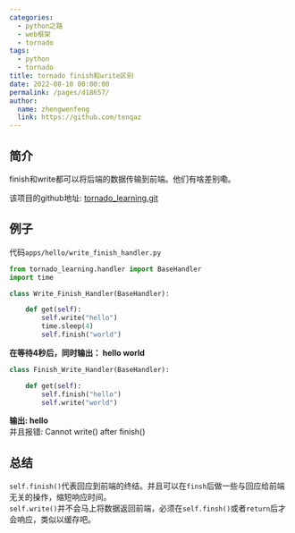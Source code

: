 ```yaml
---
categories: 
  - python之路
  - web框架
  - tornado
tags: 
  - python
  - tornado
title: tornado finish和write区别
date: 2022-08-10 00:00:00
permalink: /pages/d18657/
author: 
  name: zhengwenfeng
  link: https://github.com/tenqaz
---
```




## 简介

finish和write都可以将后端的数据传输到前端。他们有啥差别嘞。

该项目的github地址: [tornado_learning.git](https://github.com/tenqaz/tornado_learning)

## 例子

代码`apps/hello/write_finish_handler.py`

```python
from tornado_learning.handler import BaseHandler
import time

class Write_Finish_Handler(BaseHandler):

    def get(self):
        self.write("hello")
        time.sleep(4)
        self.finish("world")
```

**在等待4秒后，同时输出： hello world**

```python
class Finish_Write_Handler(BaseHandler):

    def get(self):
        self.finish("hello")
        self.write("world")
```

**输出: hello**<br />
并且报错: Cannot write() after finish()

## 总结

`self.finish()`代表回应到前端的终结。并且可以在`finsh`后做一些与回应给前端无关的操作，缩短响应时间。<br />
`self.write()`并不会马上将数据返回前端，必须在`self.finsh()`或者`return`后才会响应，类似以缓存吧。
